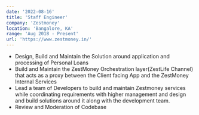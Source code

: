 ```yaml
---
date: '2022-08-16'
title: 'Staff Engineer'
company: 'Zestmoney'
location: 'Bangalore, KA'
range: 'Aug 2018 - Present'
url: 'https://www.zestmoney.in/'
---
```


- Design, Build and Maintain the Solution around application and processing of Personal Loans
- Build and Maintain the ZestMoney Orchestration layer(ZestLife Channel) that acts as a proxy between the Client facing App and the ZestMoney Internal Services
- Lead a team of Developers to build and maintain Zestmoney services while coordinating requirements with higher management and design and build solutions around it along with the development team.
- Review and Moderation of Codebase
